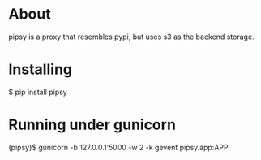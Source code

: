 # About

pipsy is a proxy that resembles pypi, but uses s3 as the backend storage.

# Installing

$ pip install pipsy

# Running under gunicorn

(pipsy)$ gunicorn -b 127.0.0.1:5000 -w 2 -k gevent pipsy.app:APP

